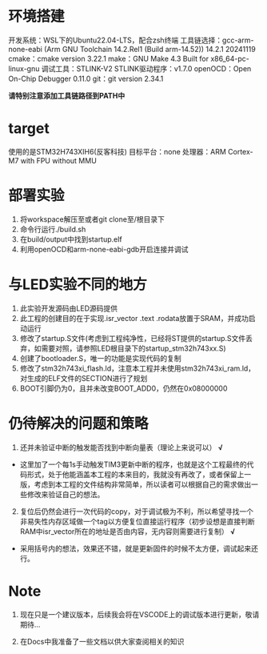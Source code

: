 # 环境搭建
开发系统：WSL下的Ubuntu22.04-LTS，配合zsh终端
工具链选择：gcc-arm-none-eabi (Arm GNU Toolchain 14.2.Rel1 (Build arm-14.52)) 14.2.1 20241119
cmake：cmake version 3.22.1
make：GNU Make 4.3 Built for x86_64-pc-linux-gnu
调试工具：STLINK-V2
STLINK驱动程序：v1.7.0
openOCD：Open On-Chip Debugger 0.11.0
git：git version 2.34.1

**请特别注意添加工具链路径到PATH中**


# target
使用的是STM32H743XIH6(反客科技)
目标平台：none
处理器：ARM Cortex-M7 with FPU without MMU

# 部署实验
1. 将workspace解压至或者git clone至/根目录下
2. 命令行运行./build.sh
3. 在build/output中找到startup.elf
4. 利用openOCD和arm-none-eabi-gdb开启连接并调试

# 与LED实验不同的地方
1. 此实验开发源码由LED源码提供
2. 此工程的创建目的在于实现.isr_vector .text .rodata放置于SRAM，并成功启动运行
3. 修改了startup.S文件(考虑到工程纯净性，已经将ST提供的startup.S文件丢弃，如需要对照，请参照LED根目录下的startup_stm32h743xx.S)
4. 创建了bootloader.S，唯一的功能是实现代码的复制
5. 修改了stm32h743xi_flash.ld，注意本工程并未使用stm32h743xi_ram.ld，对生成的ELF文件的SECTION进行了规划
6. BOOT引脚仍为0，且并未改变BOOT_ADD0，仍然在0x08000000

# 仍待解决的问题和策略
1. 还并未验证中断的触发能否找到中断向量表（理论上来说可以） **√**
  - 这里加了一个每1s手动触发TIM3更新中断的程序，也就是这个工程最终的代码形式，处于他能涵盖本工程的本来目的，我就没有再改了，或者保留上一版，考虑到本工程的文件结构非常简单，所以读者可以根据自己的需求做出一些修改来验证自己的想法。
2. 复位后仍然会进行一次代码的copy，对于调试极为不利，所以希望寻找一个非易失性内存区域做一个tag以方便复位直接运行程序（初步设想是直接判断RAM中isr_vector所在的地址是否由内容，无内容则需要进行复制） **√**
  - 采用括号内的想法，效果还不错，就是更新固件的时候不太方便，调试起来还行。


# Note
1. 现在只是一个建议版本，后续我会将在VSCODE上的调试版本进行更新，敬请期待...

2. 在Docs中我准备了一些文档以供大家查阅相关的知识
